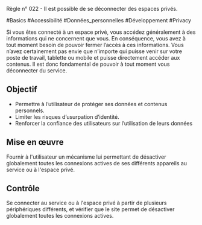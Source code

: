 
Règle n° 022  - Il est possible de se déconnecter des espaces privés.

#Basics #Accessibilité #Données_personnelles #Développement #Privacy

Si vous êtes connecté à un espace privé, vous accédez généralement à des informations qui ne concernent que vous. En conséquence, vous avez à tout moment besoin de pouvoir fermer l’accès à ces informations. Vous n’avez certainement pas envie que n’importe qui puisse venir sur votre poste de travail, tablette ou mobile et puisse directement accéder aux contenus. Il est donc fondamental de pouvoir à tout moment vous déconnecter du service.

Objectif
--------

*   Permettre à l’utilisateur de protéger ses données et contenus personnels.
*   Limiter les risques d’usurpation d’identité.
*   Renforcer la confiance des utilisateurs sur l’utilisation de leurs données

Mise en œuvre
-------------

Fournir à l'utilisateur un mécanisme lui permettant de désactiver globalement toutes les connexions actives de ses différents appareils au service ou à l'espace privé.

Contrôle
--------

Se connecter au service ou à l'espace privé à partir de plusieurs périphériques différents, et vérifier que le site permet de désactiver globalement toutes les connexions actives.
